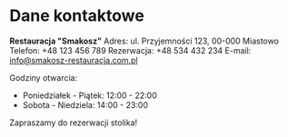# Dane kontaktowe

**Restauracja "Smakosz"**
Adres: ul. Przyjemności 123, 00-000 Miastowo
Telefon: +48 123 456 789
Rezerwacja: +48 534 432 234
E-mail: info@smakosz-restauracja.com.pl

Godziny otwarcia:
- Poniedziałek - Piątek: 12:00 - 22:00
- Sobota - Niedziela: 14:00 - 23:00

Zapraszamy do rezerwacji stolika!

